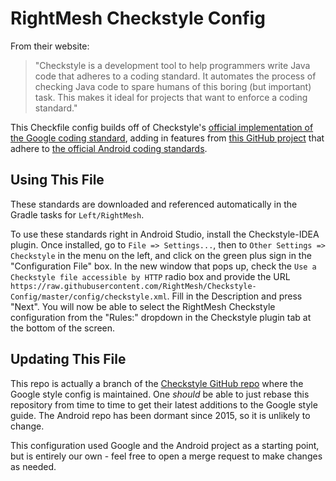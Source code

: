 # RightMesh Checkstyle Config

From their website:

>"Checkstyle is a development tool to help programmers write Java code that adheres to a coding standard. It automates the process of checking Java code to spare humans of this boring (but important) task. This makes it ideal for projects that want to enforce a coding standard."

This Checkfile config builds off of Checkstyle's [official implementation of the Google coding standard](http://checkstyle.sourceforge.net/google_style.html), adding in features from [this GitHub project](https://github.com/hypest/checkstyle-android) that adhere to [the official Android coding standards](https://source.android.com/source/code-style.html).

## Using This File

These standards are downloaded and referenced automatically in the Gradle tasks for `Left/RightMesh`.

To use these standards right in Android Studio, install the Checkstyle-IDEA plugin. Once installed, go to `File => Settings...`, then to `Other Settings => Checkstyle` in the menu on the left, and click on the green plus sign in the "Configuration File" box. In the new window that pops up, check the `Use a Checkstyle file accessible by HTTP` radio box and provide the URL `https://raw.githubusercontent.com/RightMesh/Checkstyle-Config/master/config/checkstyle.xml`. Fill in the Description and press "Next". You will now be able to select the RightMesh Checkstyle configuration from the "Rules:" dropdown in the Checkstyle plugin tab at the bottom of the screen.

## Updating This File

This repo is actually a branch of the [Checkstyle GitHub repo](https://github.com/checkstyle/checkstyle/) where the Google style config is maintained. One _should_ be able to just rebase this repository from time to time to get their latest additions to the Google style guide. The Android repo has been dormant since 2015, so it is unlikely to change. 

This configuration used Google and the Android project as a starting point, but is entirely our own - feel free to open a merge request to make changes as needed.
